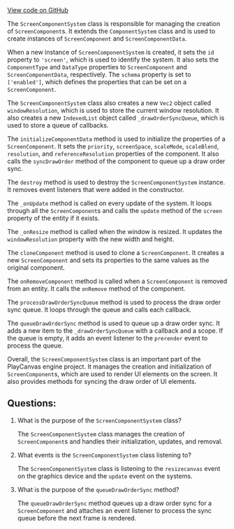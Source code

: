 [View code on GitHub](https://github.com/playcanvas/engine/src/framework/components/screen/system.js)

The `ScreenComponentSystem` class is responsible for managing the creation of `ScreenComponent`s. It extends the `ComponentSystem` class and is used to create instances of `ScreenComponent` and `ScreenComponentData`. 

When a new instance of `ScreenComponentSystem` is created, it sets the `id` property to `'screen'`, which is used to identify the system. It also sets the `ComponentType` and `DataType` properties to `ScreenComponent` and `ScreenComponentData`, respectively. The `schema` property is set to `['enabled']`, which defines the properties that can be set on a `ScreenComponent`.

The `ScreenComponentSystem` class also creates a new `Vec2` object called `windowResolution`, which is used to store the current window resolution. It also creates a new `IndexedList` object called `_drawOrderSyncQueue`, which is used to store a queue of callbacks.

The `initializeComponentData` method is used to initialize the properties of a `ScreenComponent`. It sets the `priority`, `screenSpace`, `scaleMode`, `scaleBlend`, `resolution`, and `referenceResolution` properties of the component. It also calls the `syncDrawOrder` method of the component to queue up a draw order sync.

The `destroy` method is used to destroy the `ScreenComponentSystem` instance. It removes event listeners that were added in the constructor.

The `_onUpdate` method is called on every update of the system. It loops through all the `ScreenComponent`s and calls the `update` method of the `screen` property of the entity if it exists.

The `_onResize` method is called when the window is resized. It updates the `windowResolution` property with the new width and height.

The `cloneComponent` method is used to clone a `ScreenComponent`. It creates a new `ScreenComponent` and sets its properties to the same values as the original component.

The `onRemoveComponent` method is called when a `ScreenComponent` is removed from an entity. It calls the `onRemove` method of the component.

The `processDrawOrderSyncQueue` method is used to process the draw order sync queue. It loops through the queue and calls each callback.

The `queueDrawOrderSync` method is used to queue up a draw order sync. It adds a new item to the `_drawOrderSyncQueue` with a callback and a scope. If the queue is empty, it adds an event listener to the `prerender` event to process the queue.

Overall, the `ScreenComponentSystem` class is an important part of the PlayCanvas engine project. It manages the creation and initialization of `ScreenComponent`s, which are used to render UI elements on the screen. It also provides methods for syncing the draw order of UI elements.
## Questions: 
 1. What is the purpose of the `ScreenComponentSystem` class?
    
    The `ScreenComponentSystem` class manages the creation of `ScreenComponent`s and handles their initialization, updates, and removal.

2. What events is the `ScreenComponentSystem` class listening to?
    
    The `ScreenComponentSystem` class is listening to the `resizecanvas` event on the graphics device and the `update` event on the systems.

3. What is the purpose of the `queueDrawOrderSync` method?
    
    The `queueDrawOrderSync` method queues up a draw order sync for a `ScreenComponent` and attaches an event listener to process the sync queue before the next frame is rendered.